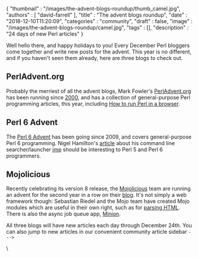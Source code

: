 {
   "thumbnail" : "/images/the-advent-blogs-roundup/thumb_camel.jpg",
   "authors" : [
      "david-farrell"
   ],
   "title" : "The advent blogs roundup",
   "date" : "2018-12-10T11:20:09",
   "categories" : "community",
   "draft" : false,
   "image" : "/images/the-advent-blogs-roundup/camel.jpg",
   "tags" : [],
   "description" : "24 days of new Perl articles"
}

Well hello there, and happy holidays to you! Every December Perl bloggers come together and write new posts for the advent. This year is no different, and if you haven't seen them already, here are three blogs to check out.

PerlAdvent.org
--------------
Probably the merriest of all the advent blogs, Mark Fowler's  [PerlAdvent.org](http://www.perladvent.org/) has been running since [2000](http://www.perladvent.org/2000/), and has a collection of general-purpose Perl programming articles, this year, including [How to run Perl in a browser](http://www.perladvent.org/2018/2018-12-02.html).

Perl 6 Advent
-------------
The [Perl 6 Advent](https://perl6advent.wordpress.com/) has been going since 2009, and covers general-purpose Perl 6 programming. Nigel Hamilton's [article](https://perl6advent.wordpress.com/2018/12/03/jmp-2-it/)  about his command line searcher/launcher [jmp](https://github.com/nige123/jmp.nigelhamilton.com) should be interesting to Perl 5 and Perl 6 programmers.

Mojolicious
-----------
Recently celebrating its version 8 release, the [Mojolicious](https://metacpan.org/pod/Mojolicious) team are running an advent for the second year in a row on their [blog](https://mojolicious.io/blog/). It's not simply a web framework though: Sebastian Riedel and the Mojo team have created Mojo modules which are useful in their own right, such as for [parsing HTML](https://mojolicious.io/blog/2018/12/05/compound-selectors/). There is also the async job queue app, [Minion](https://mojolicious.io/blog/2018/12/10/minion-stands-alone/).

All three blogs will have new articles each day through December 24th. You can also jump to new articles in our convenient community article sidebar `--->`

\

